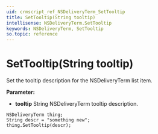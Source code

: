 ```yaml
---
uid: crmscript_ref_NSDeliveryTerm_SetTooltip
title: SetTooltip(String tooltip)
intellisense: NSDeliveryTerm.SetTooltip
keywords: NSDeliveryTerm, SetTooltip
so.topic: reference
---
```


# SetTooltip(String tooltip)

Set the tooltip description for the NSDeliveryTerm list item.

**Parameter:** 
* **tooltip** String NSDeliveryTerm tooltip description.

```crmscript
NSDeliveryTerm thing;
String descr = "something new";
thing.SetTooltip(descr);
```

